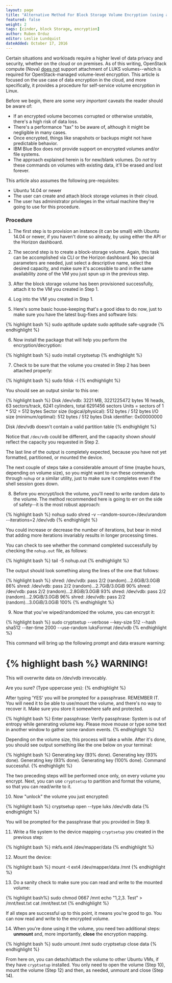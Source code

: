 ```yaml
---
layout: page
title: "Alternative Method For Block Storage Volume Encryption (using an Ubuntu Guest VM)"
featured: false
weight: 2
tags: [cinder, block Storage, encryption]
author: Ruben Orduz
editor: Leslie Lundquist
dateAdded: October 17, 2016
---
```


Certain situations and workloads require a higher level of data privacy and security, whether on the cloud or on premises. As of this writing, OpenStack compute (Nova) [does not](http://ibm-blue-box-help.github.io/help-documentation/cinder/Bug_Creating_Encrypted_Volumes/) support attachment of LUKS volumes--which is required for OpenStack-managed volume-level encryption. This article is focused on the use case of data encryption in the cloud, and more specifically, it provides a procedure for self-service volume encryption in Linux.

Before we begin, there are some _very important_ caveats the reader should be aware of:
*	If an encrypted volume becomes corrupted or otherwise unstable, there's a high risk of data loss.
*	There's a performance "tax" to be aware of, although it might be negligible in many cases.
*	Once encrypted, things like snapshots or backups might not have predictable behavior.
*	IBM Blue Box does not provide support on encrypted volumes and/or file systems.
* The approach explained herein is for new/blank volumes. Do *not* try these commands on volumes with existing data, it'll be erased and lost forever.

This article also assumes the following pre-requisites:
* Ubuntu 14.04 or newer
* The user can create and attach block storage volumes in their cloud.
* The user has administrator privileges in the virtual machine they're going to use for this procedure.

### Procedure
1) The first step is to provision an instance (it can be small) with Ubuntu 14.04 or newer, if you haven't done so already, by using either the API or the Horizon dashboard.

2) The second step is to create a block-storage volume. Again, this task can be accomplished via CLI or the Horizon dashboard. No special parameters are needed, just select a descriptive name, select the desired capacity, and make sure it's accessible to and in the same availability zone of the VM you just spun up in the previous step.

3) After the block storage volume has been provisioned successfully, attach it to the VM you created in Step 1.

4) Log into the VM you created in Step 1.

5) Here's some basic house-keeping that's a good idea to do now, just to make sure you have the latest bug-fixes and software lists:

{% highlight bash %}
sudo aptitude update
sudo aptitude safe-upgrade
{% endhighlight %}

6) Now install the package that will help you perform the encryption/decryption:

{% highlight bash %}
sudo install cryptsetup
{% endhighlight %}

7) Check to be sure that the volume you created in Step 2 has been attached properly:

{% highlight bash %}
sudo fdisk -l
{% endhighlight %}

You should see an output similar to this one:

{% highlight bash %}
Disk /dev/vdb: 3221 MB, 3221225472 bytes
16 heads, 63 sectors/track, 6241 cylinders, total 6291456 sectors
Units = sectors of 1 * 512 = 512 bytes
Sector size (logical/physical): 512 bytes / 512 bytes
I/O size (minimum/optimal): 512 bytes / 512 bytes
Disk identifier: 0x00000000

Disk /dev/vdb doesn't contain a valid partition table
{% endhighlight %}

Notice that `/dev/vdb` could be different, and the capacity shown _should_ reflect the capacity you requested in Step 2.

The last line of the output is completely expected, because you have not yet formatted, partitioned, or mounted the device.

The next couple of steps take a considerable amount of time (maybe hours, depending on volume size), so you might want to run these commands through `nohup` or a similar utility, just to make sure it completes even if the shell session goes down.

8) Before you encrypt/lock the volume, you'll need to write random data to the volume. The method recommended here is going to err on the side of safety--it is the most robust approach:

{% highlight bash %}
nohup sudo shred -v --random-source=/dev/urandom --iterations=2 /dev/vdb
{% endhighlight %}

You could increase or decrease the number of iterations, but bear in mind that adding more iterations invariably results in longer processing times.

You can check to see whether the command completed successfully by checking the `nohup.out` file, as follows:

{% highlight bash %}
tail -5 nohup.out
{% endhighlight %}

The output should look something along the lines of the one that follows:

{% highlight bash %}
shred: /dev/vdb: pass 2/2 (random)...2.6GiB/3.0GiB 86%
shred: /dev/vdb: pass 2/2 (random)...2.7GiB/3.0GiB 90%
shred: /dev/vdb: pass 2/2 (random)...2.8GiB/3.0GiB 93%
shred: /dev/vdb: pass 2/2 (random)...2.9GiB/3.0GiB 96%
shred: /dev/vdb: pass 2/2 (random)...3.0GiB/3.0GiB 100%
{% endhighlight %}

9) Now that you've wiped/randomized the volume, you can encrypt it:

{% highlight bash %}
sudo cryptsetup --verbose --key-size 512 --hash sha512 --iter-time 2000 --use-random luksFormat /dev/vdb
{% endhighlight %}

This command will bring up the following prompt and data erasure warning:

{% highlight bash %}
WARNING!
========
This will overwrite data on /dev/vdb irrevocably.

Are you sure? (Type uppercase yes):
{% endhighlight %}

After typing 'YES' you will be prompted for a passphrase. REMEMBER IT. You will need it to be able to use/mount the volume, and there's no way to recover it. Make sure you store it somewhere safe and protected.

{% highlight bash %}
Enter passphrase:
Verify passphrase:
System is out of entropy while generating volume key.
Please move mouse or type some text in another window to gather some random events.
{% endhighlight %}

Depending on the volume size, this process will take a while. After it's done, you should see output something like the one below on your terminal:

{% highlight bash %}
Generating key (93% done).
Generating key (93% done).
Generating key (93% done).
Generating key (100% done).
Command successful.
{% endhighlight %}

The two preceding steps will be performed once only, on every volume you encrypt. Next, you can use `cryptsetup` to partition and format the volume, so that you can read/write to it.

10) Now "unlock" the volume you just encrypted:

{% highlight bash %}
cryptsetup open --type luks /dev/vdb data
{% endhighlight %}

You will be prompted for the passphrase that you provided in Step 9.

11) Write a file system to the device mapping `cryptsetup` you created in the previous step:

{% highlight bash %}
mkfs.ext4 /dev/mapper/data
{% endhighlight %}

12) Mount the device:

{% highlight bash %}
mount -t ext4 /dev/mapper/data /mnt
{% endhighlight %}

13) Do a sanity check to make sure you can read and write to the mounted volume:

{% highlight bash%}
sudo chmod 0667 /mnt
echo "1,2,3. Test" > /mnt/test.txt
cat /mnt/test.txt
{% endhighlight %}

If all steps are successful up to this point, it means you're good to go. You can now read and write to the encrypted volume.

14) When you're done using it the volume, you need two additional steps: **unmount** and, more importantly, **close** the encryption mapping.

{% highlight bash %}
sudo umount /mnt
sudo cryptsetup close data
{% endhighlight %}

From here on, you can detach/attach the volume to other Ubuntu VMs, if they have `cryptsetup` installed. You only need to open the volume (Step 10), mount the volume (Step 12) and then, as needed, unmount and close (Step 14).
